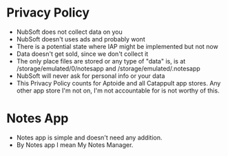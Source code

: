 # Privacy Policy
- NubSoft does not collect data on you
- NubSoft doesn't uses ads and probably wont
- There is a potential state where IAP might be implemented but not now
- Data doesn't get sold, since we don't collect it
- The only place files are stored or any type of "data" is, is at /storage/emulated/0/notesapp and /storage/emulated/.notesapp
- NubSoft will never ask for personal info or your data
- This Privacy Policy counts for Aptoide and all Catappult app stores. Any other app store I'm not on, I'm not accountable for is not worthy of this.
# Notes App
- Notes app is simple and doesn't need any addition.
- By Notes app I mean My Notes Manager.
